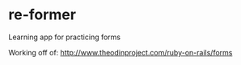# re-former
Learning app for practicing forms

Working off of:
http://www.theodinproject.com/ruby-on-rails/forms
